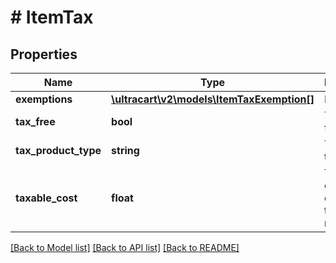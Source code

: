 # # ItemTax

## Properties

Name | Type | Description | Notes
------------ | ------------- | ------------- | -------------
**exemptions** | [**\ultracart\v2\models\ItemTaxExemption[]**](ItemTaxExemption.md) | Exemptions | [optional]
**tax_free** | **bool** | True if tax free | [optional]
**tax_product_type** | **string** | Tax product type | [optional]
**taxable_cost** | **float** | Taxable cost if different than regular cost | [optional]

[[Back to Model list]](../../README.md#models) [[Back to API list]](../../README.md#endpoints) [[Back to README]](../../README.md)

